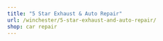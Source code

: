 ```yaml
---
title: "5 Star Exhaust & Auto Repair"
url: /winchester/5-star-exhaust-and-auto-repair/
shop: car repair
---
```

